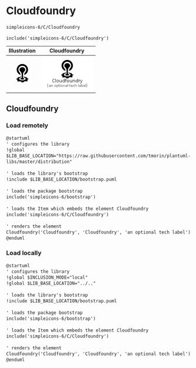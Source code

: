 # Cloudfoundry


```text
simpleicons-6/C/Cloudfoundry
```

```text
include('simpleicons-6/C/Cloudfoundry')
```



| Illustration | Cloudfoundry |
| :---: | :---: |
| ![illustration for Illustration](../../simpleicons-6/C/Cloudfoundry.png) | ![illustration for Cloudfoundry](../../simpleicons-6/C/Cloudfoundry.Local.png) |




## Cloudfoundry

### Load remotely
```plantuml
@startuml
' configures the library
!global $LIB_BASE_LOCATION="https://raw.githubusercontent.com/tmorin/plantuml-libs/master/distribution"

' loads the library's bootstrap
!include $LIB_BASE_LOCATION/bootstrap.puml

' loads the package bootstrap
include('simpleicons-6/bootstrap')

' loads the Item which embeds the element Cloudfoundry
include('simpleicons-6/C/Cloudfoundry')

' renders the element
Cloudfoundry('Cloudfoundry', 'Cloudfoundry', 'an optional tech label')
@enduml
```

### Load locally
```plantuml
@startuml
' configures the library
!global $INCLUSION_MODE="local"
!global $LIB_BASE_LOCATION="../.."

' loads the library's bootstrap
!include $LIB_BASE_LOCATION/bootstrap.puml

' loads the package bootstrap
include('simpleicons-6/bootstrap')

' loads the Item which embeds the element Cloudfoundry
include('simpleicons-6/C/Cloudfoundry')

' renders the element
Cloudfoundry('Cloudfoundry', 'Cloudfoundry', 'an optional tech label')
@enduml
```


